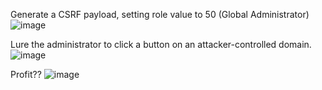 Generate a CSRF payload, setting role value to 50 (Global Administrator) 
![image](https://github.com/dead1nfluence/Leantime-POC/assets/152615382/5c247260-7a29-44f9-aa43-0c913eb71b91)

Lure the administrator to click a button on an attacker-controlled domain. 
![image](https://github.com/dead1nfluence/Leantime-POC/assets/152615382/b0295d6a-1700-4543-bae1-163b42f5f7f8)

Profit??
![image](https://github.com/dead1nfluence/Leantime-POC/assets/152615382/ac0b3626-2db8-4bd8-a02a-221a15e6cbb1)

